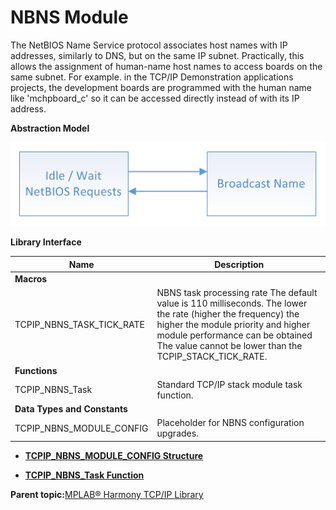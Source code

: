 # NBNS Module

The NetBIOS Name Service protocol associates host names with IP addresses, similarly to DNS, but on the same IP subnet. Practically, this allows the assignment of human-name host names to access boards on the same subnet. For example. in the TCP/IP Demonstration applications projects, the development boards are programmed with the human name like 'mchpboard\_c' so it can be accessed directly instead of with its IP address.

**Abstraction Model**

![TCPIP NBNS Abstraction Model](GUID-4D78407E-55A8-47C5-AFC8-4E66C1EF4202-low.png)

**Library Interface**

|Name|Description|
|----|-----------|
|**Macros**||
|TCPIP\_NBNS\_TASK\_TICK\_RATE|NBNS task processing rate The default value is 110 milliseconds. The lower the rate \(higher the frequency\) the higher the module priority and higher module performance can be obtained The value cannot be lower than the TCPIP\_STACK\_TICK\_RATE.|
|**Functions**||
|TCPIP\_NBNS\_Task|Standard TCP/IP stack module task function.|
|**Data Types and Constants**||
|TCPIP\_NBNS\_MODULE\_CONFIG|Placeholder for NBNS configuration upgrades.|

-   **[TCPIP\_NBNS\_MODULE\_CONFIG Structure](GUID-748C5E7F-0CD8-443E-BBD5-55D907D25644.md)**  

-   **[TCPIP\_NBNS\_Task Function](GUID-188B85D5-4D34-431D-952F-DEB7B8E5C7FA.md)**  


**Parent topic:**[MPLAB® Harmony TCP/IP Library](GUID-01A0A1D8-EC9B-4EFF-B8E4-D154B555FEF2.md)

